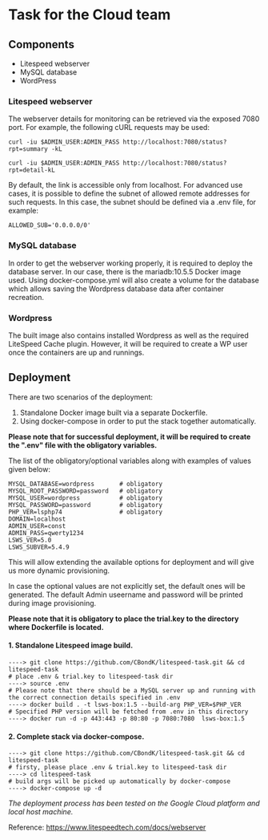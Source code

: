 # Task for the Cloud team


## Components
  - Litespeed webserver
  - MySQL database
  - WordPress

### Litespeed webserver

The webserver details for monitoring can be retrieved via the exposed 7080 port. For example, the following cURL requests may be used:
```
curl -iu $ADMIN_USER:ADMIN_PASS http://localhost:7080/status?rpt=summary -kL

curl -iu $ADMIN_USER:ADMIN_PASS http://localhost:7080/status?rpt=detail-kL
```

By default, the link is accessible only from localhost. For advanced use cases, it is possible to define the subnet of allowed remote addresses for such requests. In this case, the subnet should be defined via a .env file, for example:
```
ALLOWED_SUB='0.0.0.0/0'
```

### MySQL database
In order to get the webserver working properly, it is required to deploy the database server. In our case, there is the mariadb:10.5.5 Docker image used. Using docker-compose.yml will also create a volume for the database which allows saving the Wordpress database data after container recreation.

### Wordpress

The built image also contains installed Wordpress as well as the required LiteSpeed Cache plugin. However, it will be required to create a WP user once the containers are up and runnings.

## Deployment

There are two scenarios of the deployment:

1. Standalone Docker image built via a separate Dockerfile.
2. Using docker-compose in order to put the stack together automatically.

__Please note that for successful deployment, it will be required to create the ".env" file with the obligatory variables.__

The list of the obligatory/optional variables along with examples of values given below:
```
MYSQL_DATABASE=wordpress       # obligatory
MYSQL_ROOT_PASSWORD=password   # obligatory
MYSQL_USER=wordpress           # obligatory
MYSQL_PASSWORD=password        # obligatory
PHP_VER=lsphp74                # obligatory
DOMAIN=localhost
ADMIN_USER=const
ADMIN_PASS=qwerty1234
LSWS_VER=5.0
LSWS_SUBVER=5.4.9
```

This will allow extending the available options for deployment and will give us more dynamic provisioning.

In case the optional values are not explicitly set, the default ones will be generated. The default Admin useername and password will be printed during image provisioning.

____Please note that it is obligatory to place the trial.key to the directory where Dockerfile is located.____

#### 1. Standalone Litespeed image build.

```
----> git clone https://github.com/CBondK/litespeed-task.git && cd litespeed-task
# place .env & trial.key to litespeed-task dir
----> source .env
# Please note that there should be a MySQL server up and running with the correct connection details specified in .env
----> docker build . -t lsws-box:1.5 --build-arg PHP_VER=$PHP_VER
# Specified PHP version will be fetched from .env in this directory
----> docker run -d -p 443:443 -p 80:80 -p 7080:7080  lsws-box:1.5
```

#### 2. Complete stack via docker-compose.

```
----> git clone https://github.com/CBondK/litespeed-task.git && cd litespeed-task
# firsty, please place .env & trial.key to litespeed-task dir 
----> cd litespeed-task 
# build args will be picked up automatically by docker-compose
----> docker-compose up -d
```


*The deployment process has been tested on the Google Cloud platform and local host machine.*

Reference: https://www.litespeedtech.com/docs/webserver
